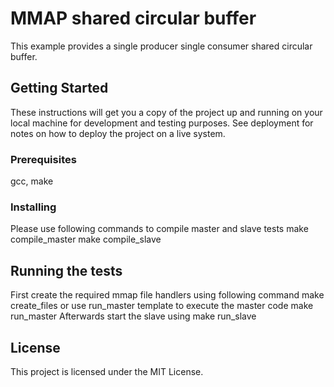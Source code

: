 # MMAP shared circular buffer

This example provides a single producer single consumer shared circular buffer.

## Getting Started

These instructions will get you a copy of the project up and running on your local machine for development and testing purposes. See deployment for notes on how to deploy the project on a live system.

### Prerequisites

gcc, make

### Installing

Please use following commands to compile master and slave tests
make compile_master
make compile_slave

## Running the tests

First create the required mmap file handlers using following command
make create_files
or use run_master template to execute the master code
make run_master 
Afterwards start the slave using 
make run_slave

## License

This project is licensed under the MIT License.
